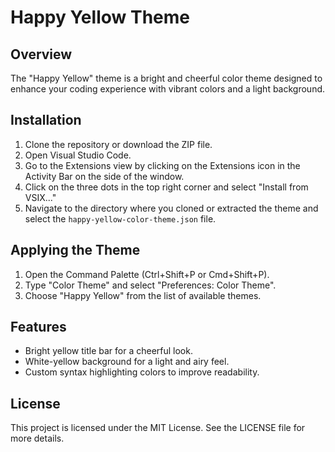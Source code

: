 # Happy Yellow Theme

## Overview
The "Happy Yellow" theme is a bright and cheerful color theme designed to enhance your coding experience with vibrant colors and a light background.

## Installation

1. Clone the repository or download the ZIP file.
2. Open Visual Studio Code.
3. Go to the Extensions view by clicking on the Extensions icon in the Activity Bar on the side of the window.
4. Click on the three dots in the top right corner and select "Install from VSIX..."
5. Navigate to the directory where you cloned or extracted the theme and select the `happy-yellow-color-theme.json` file.

## Applying the Theme

1. Open the Command Palette (Ctrl+Shift+P or Cmd+Shift+P).
2. Type "Color Theme" and select "Preferences: Color Theme".
3. Choose "Happy Yellow" from the list of available themes.

## Features

- Bright yellow title bar for a cheerful look.
- White-yellow background for a light and airy feel.
- Custom syntax highlighting colors to improve readability.

## License
This project is licensed under the MIT License. See the LICENSE file for more details.